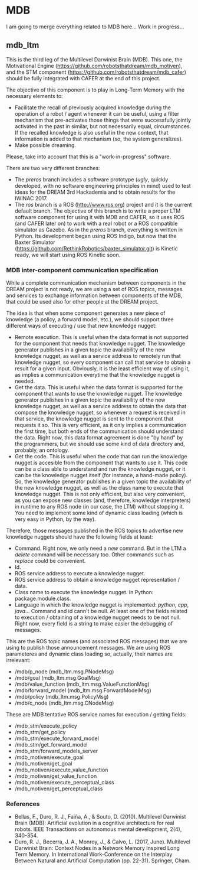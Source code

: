 # MDB

I am going to merge everything related to MDB here... Work in progress...

## mdb_ltm

This is the third leg of the Multilevel Darwinist Brain (MDB). This one, the Motivational Engine (https://github.com/robotsthatdream/mdb_motiven), and the STM component (https://github.com/robotsthatdream/mdb_cafer) should be fully integrated with CAFER at the end of this project.

The objective of this component is to play in Long-Term Memory with the necessary elements to:

- Facilitate the recall of previously acquired knowledge during the operation of a robot / agent whenever it can be useful, using a filter mechanism that pre-activates those things that were successfully jointly activated in the past in similar, but not necessarily equal, circumstances. If the recalled knowledge is also useful in the new context, that information is added to that mechanism (so, the system generalizes).
- Make possible dreaming.

Please, take into account that this is a "work-in-progress" software.

There are two very different branches:

- The *preros* branch includes a software prototype (*ugly*, quickly developed, with no software engineering principles in mind) used to test ideas for the DREAM 3rd Hackademia and to obtain results for the IWINAC 2017.
- The *ros* branch is a ROS (http://www.ros.org) project and it is the current default branch. The objective of this branch is to write a proper LTM software component for using it with MDB and CAFER, so it uses ROS (and CAFER later on) to work with a real robot or a ROS compatible simulator as Gazebo. As in the *preros* branch, everything is written in Python. Its development began using ROS Indigo, but now that the Baxter Simulator (https://github.com/RethinkRobotics/baxter_simulator.git) is Kinetic ready, we will start using ROS Kinetic soon.

### MDB inter-component communication specification

While a complete communication mechanism between components in the DREAM project is not ready, we are using a set of ROS topics, messages and services to exchange information between components of the MDB, that could be used also for other people at the DREAM project.

The idea is that when some component generates a new piece of knowledge (a policy, a forward model, etc.), we should support three different ways of executing / use that new knowledge nugget:
- Remote execution. This is useful when the data format is not supported for the component that needs that knowledge nugget. The knowledge generator publishes in a given topic the availability of the new knowledge nugget, as well as a service address to remotely run that knowledge nugget, so every component can call that service to obtain a result for a given input. Obviously, it is the least efficient way of using it, as implies a communication everytime that the knowledge nugget is needed.
- Get the data. This is useful when the data format is supported for the component that wants to use the knowledge nugget. The knowledge generator publishes in a given topic the availability of the new knowledge nugget, as well as a service address to obtain the data that compose the knowledge nugget, so whenever a request is received in that service, the knowledge nugget is sent to the component that requests it so. This is very efficient, as it only implies a communication the first time, but both ends of the communication should understand the data. Right now, this data format agreement is done "by hand" by the programmers, but we should use some kind of data directory and, probably, an ontology.
- Get the code. This is useful when the code that can run the knowledge nugget is accesible from the component that wants to use it. This code can be a class able to understand and run the knowledge nugget, or it can be the knowledge nugget itself (for instance, a hand-made policy). So, the knowledge generator publishes in a given topic the availability of the new knowledge nugget, as well as the class name to execute that knowledge nugget. This is not only efficient, but also very convenient, as you can expose new classes (and, therefore, knowledge interpreters) in runtime to any ROS node (in our case, the LTM) without stopping it. You need to implement some kind of dynamic class loading (which is very easy in Python, by the way).

Therefore, those messages published in the ROS topics to advertise new knowledge nuggets should have the following fields at least:
- Command. Right now, we only need a *new* command. But in the LTM a *delete* command will be necessary too. Other commands such as *replace* could be convenient.
- Id.
- ROS service address to execute a knowledge nugget.
- ROS service address to obtain a knowledge nugget representation / data.
- Class name to execute the knowledge nugget. In Python: package.module.class.
- Language in which the knowledge nugget is implemented: *python*, *cpp*, *java*...
Command and id cann't be null. At least one of the fields related to execution / obtaining of a knowledge nugget needs to be not null.
Right now, every field is a string to make easier the debugging of messages.

This are the ROS topic names (and associated ROS messages) that we are using to publish those announcement messages. We are using ROS parameteres and dynamic class loading so, actually, their names are irrelevant:
- /mdb/p_node (mdb_ltm.msg.PNodeMsg)
- /mdb/goal (mdb_ltm.msg.GoalMsg)
- /mdb/value_function (mdb_ltm.msg.ValueFunctionMsg)
- /mdb/forward_model (mdb_ltm.msg.ForwardModelMsg)
- /mdb/policy (mdb_ltm.msg.PolicyMsg)
- /mdb/c_node (mdb_ltm.msg.CNodeMsg)

These are MDB tentative ROS service names for execution / getting fields:
- /mdb_stm/execute_policy
- /mdb_stm/get_policy
- /mdb_stm/execute_forward_model
- /mdb_stm/get_forward_model
- /mdb_stm/forward_models_server
- /mdb_motiven/execute_goal
- /mdb_motiven/get_goal
- /mdb_motiven/execute_value_function
- /mdb_motiven/get_value_function
- /mdb_motiven/execute_perceptual_class
- /mdb_motiven/get_perceptual_class

### References

- Bellas, F., Duro, R. J., Faiña, A., & Souto, D. (2010). Multilevel Darwinist Brain (MDB): Artificial evolution in a cognitive architecture for real robots. IEEE Transactions on autonomous mental development, 2(4), 340-354.
- Duro, R. J., Becerra, J. A., Monroy, J., & Calvo, L. (2017, June). Multilevel Darwinist Brain: Context Nodes in a Network Memory Inspired Long Term Memory. In International Work-Conference on the Interplay Between Natural and Artificial Computation (pp. 22-31). Springer, Cham.
